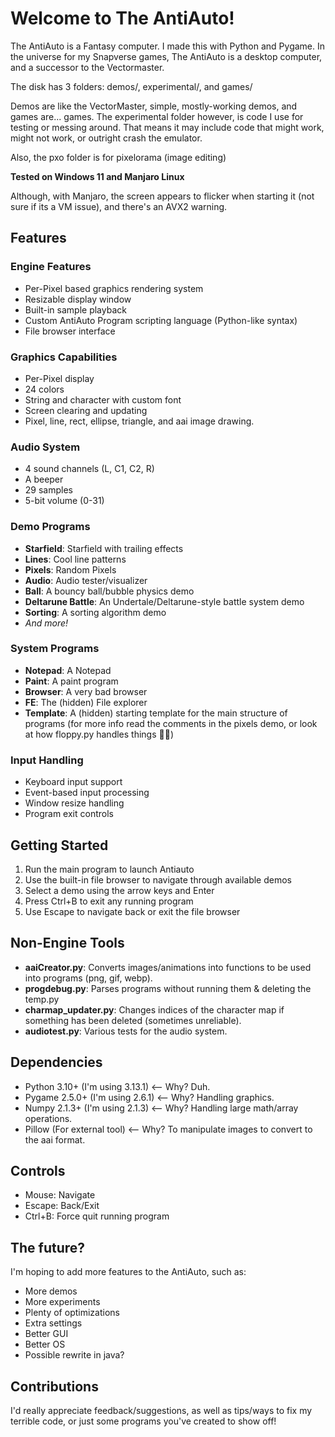 # Welcome to The AntiAuto!

The AntiAuto is a Fantasy computer. I made this with Python and Pygame. In the universe for my Snapverse 
games, The AntiAuto is a desktop computer, and a successor to the Vectormaster.

The disk has 3 folders: demos/, experimental/, and games/

Demos are like the VectorMaster, simple, mostly-working demos, and games are... games.
The experimental folder however, is code I use for testing or messing around. That means it may include code that might work, might not work, or outright crash the emulator.

Also, the pxo folder is for pixelorama (image editing)

**Tested on Windows 11 and Manjaro Linux**

Although, with Manjaro, the screen appears to flicker when starting it (not sure if its a VM issue), and there's an AVX2 warning.

## Features

### Engine Features
- Per-Pixel based graphics rendering system
- Resizable display window
- Built-in sample playback
- Custom AntiAuto Program scripting language (Python-like syntax)
- File browser interface

### Graphics Capabilities
- Per-Pixel display
- 24 colors
- String and character with custom font
- Screen clearing and updating
- Pixel, line, rect, ellipse, triangle, and aai image drawing.

### Audio System
- 4 sound channels (L, C1, C2, R)
- A beeper
- 29 samples
- 5-bit volume (0-31)

### Demo Programs
- **Starfield**: Starfield with trailing effects
- **Lines**: Cool line patterns
- **Pixels**: Random Pixels
- **Audio**: Audio tester/visualizer
- **Ball**: A bouncy ball/bubble physics demo
- **Deltarune Battle**: An Undertale/Deltarune-style battle system demo
- **Sorting**: A sorting algorithm demo
- *And more!*

### System Programs
- **Notepad**: A Notepad
- **Paint**: A paint program
- **Browser**: A very bad browser
- **FE**: The (hidden) File explorer
- **Template**: A (hidden) starting template for the main structure of programs (for more info read the comments in the pixels demo, or look at how floppy.py handles things 🤷‍♂️)

### Input Handling
- Keyboard input support
- Event-based input processing
- Window resize handling
- Program exit controls

## Getting Started

1. Run the main program to launch Antiauto
2. Use the built-in file browser to navigate through available demos
3. Select a demo using the arrow keys and Enter
4. Press Ctrl+B to exit any running program
5. Use Escape to navigate back or exit the file browser

## Non-Engine Tools
- **aaiCreator.py**: Converts images/animations into functions to be used into programs (png, gif, webp).
- **progdebug.py**: Parses programs without running them & deleting the temp.py
- **charmap_updater.py**: Changes indices of the character map if something has been deleted (sometimes unreliable).
- **audiotest.py**: Various tests for the audio system.

## Dependencies

- Python 3.10+ (I'm using 3.13.1) <-- Why? Duh.
- Pygame 2.5.0+ (I'm using 2.6.1) <-- Why? Handling graphics.
- Numpy 2.1.3+ (I'm using 2.1.3) <-- Why? Handling large math/array operations.
- Pillow (For external tool) <-- Why? To manipulate images to convert to the aai format.

## Controls

- Mouse: Navigate
- Escape: Back/Exit
- Ctrl+B: Force quit running program

## The future?
I'm hoping to add more features to the AntiAuto, such as:
- More demos
- More experiments
- Plenty of optimizations
- Extra settings
- Better GUI
- Better OS
- Possible rewrite in java?

## Contributions
I'd really appreciate feedback/suggestions, as well as tips/ways to fix my terrible code, or just some programs you've created to show off!